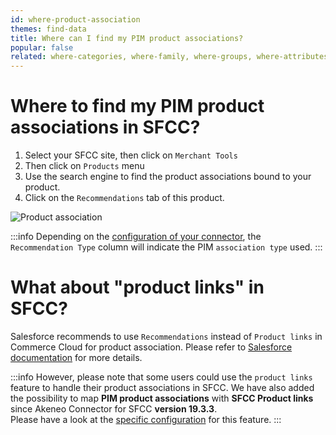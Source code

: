 ```yaml
---
id: where-product-association
themes: find-data
title: Where can I find my PIM product associations?
popular: false
related: where-categories, where-family, where-groups, where-attributes
---
```


# Where to find my PIM product associations in SFCC?

1. Select your SFCC site, then click on `Merchant Tools`
2. Then click on `Products` menu
3. Use the search engine to find the product associations bound to your product.
4. Click on the `Recommendations` tab of this product.

![Product association](../img/sfcc-where-association.png)

:::info
Depending on the [configuration of your connector](05-mapping-configuration.html#product-association-mapping), the `Recommendation Type` column will indicate the PIM `association type` used.
:::

# What about "product links" in SFCC?

Salesforce recommends to use `Recommendations` instead of `Product links` in Commerce Cloud for product association. Please refer to [Salesforce documentation](https://documentation.b2c.commercecloud.salesforce.com/DOC2/topic/com.demandware.dochelp/Products/LinkingProducts.html?resultof=%22%50%72%6f%64%75%63%74%22%20%22%70%72%6f%64%75%63%74%22%20%22%6c%69%6e%6b%22%20) for more details.

:::info
However, please note that some users could use the `product links` feature to handle their product associations in SFCC. We have also added the possibility to map **PIM product associations** with **SFCC Product links** since Akeneo Connector for SFCC **version 19.3.3**.<br>
Please have a look at the [specific configuration](05-mapping-configuration.html) for this feature.
:::
